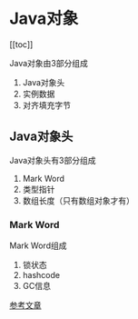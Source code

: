 # Java对象
[[toc]]

Java对象由3部分组成
1. Java对象头
2. 实例数据
3. 对齐填充字节

## Java对象头
Java对象头有3部分组成
1. Mark Word
2. 类型指针
3. 数组长度（只有数组对象才有）

### Mark Word
Mark Word组成
1. 锁状态
2. hashcode
3. GC信息

[参考文章](https://www.jb51.net/article/236532.htm)
